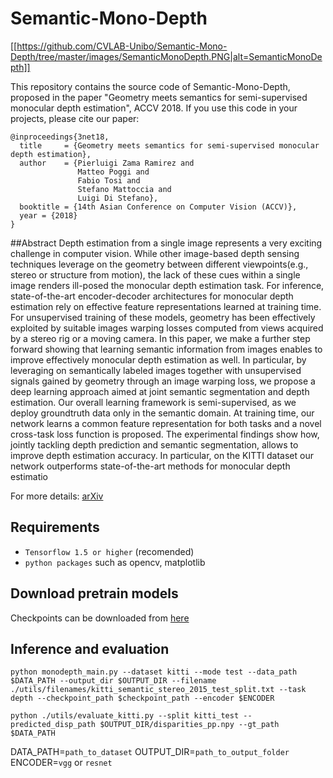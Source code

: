 # Semantic-Mono-Depth

[[https://github.com/CVLAB-Unibo/Semantic-Mono-Depth/tree/master/images/SemanticMonoDepth.PNG|alt=SemanticMonoDepth]]

This repository contains the source code of Semantic-Mono-Depth, proposed in the paper "Geometry meets semantics for semi-supervised monocular depth estimation", ACCV 2018.
If you use this code in your projects, please cite our paper:

```
@inproceedings{3net18,
  title     = {Geometry meets semantics for semi-supervised monocular depth estimation},
  author    = {Pierluigi Zama Ramirez and
               Matteo Poggi and
               Fabio Tosi and
               Stefano Mattoccia and
               Luigi Di Stefano},
  booktitle = {14th Asian Conference on Computer Vision (ACCV)},
  year = {2018}
}
```
##Abstract
Depth estimation from a single image represents a very exciting challenge in computer vision. While other image-based depth sensing techniques  leverage  on  the  geometry  between  different  viewpoints(e.g.,  stereo  or  structure  from  motion),  the  lack of these  cues  within a  single  image  renders  ill-posed  the  monocular  depth  estimation  task. For inference, state-of-the-art encoder-decoder architectures for monocular  depth  estimation  rely  on  effective  feature  representations  learned at  training time.  For  unsupervised  training  of  these  models,  geometry has  been  effectively  exploited  by  suitable  images  warping  losses  computed from views acquired by a stereo rig or a moving camera. In this paper, we make a further step forward showing that learning semantic information from images enables to improve effectively monocular depth estimation as well. In particular, by leveraging on semantically labeled images together with unsupervised signals gained by geometry through an image warping loss, we propose a deep learning approach aimed at joint semantic segmentation and depth estimation. Our overall learning framework  is  semi-supervised,  as  we  deploy  groundtruth  data  only  in the  semantic  domain. At  training  time,  our  network  learns  a  common feature  representation  for  both  tasks  and  a  novel  cross-task  loss  function is proposed. The experimental findings show how, jointly tackling depth  prediction  and  semantic  segmentation,  allows  to  improve  depth estimation  accuracy.  In  particular,  on  the  KITTI  dataset  our  network outperforms state-of-the-art methods for monocular depth estimatio

For more details:
[arXiv](https://arxiv.org/abs/1810.04093)

## Requirements

* `Tensorflow 1.5 or higher` (recomended) 
* `python packages` such as opencv, matplotlib

## Download pretrain models
Checkpoints can be downloaded from [here](https://drive.google.com/open?id=1n4qPzso_uyodgevi3w0qCXduTsPXqlub)

## Inference and evaluation
```
python monodepth_main.py --dataset kitti --mode test --data_path $DATA_PATH --output_dir $OUTPUT_DIR --filename ./utils/filenames/kitti_semantic_stereo_2015_test_split.txt --task depth --checkpoint_path $checkpoint_path --encoder $ENCODER

python ./utils/evaluate_kitti.py --split kitti_test --predicted_disp_path $OUTPUT_DIR/disparities_pp.npy --gt_path $DATA_PATH 
```

DATA_PATH=`path_to_dataset`
OUTPUT_DIR=`path_to_output_folder`
ENCODER=`vgg` or `resnet`